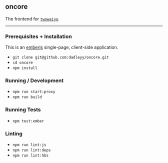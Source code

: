 ## oncore

The frontend for [`twowaiyo`](https://github.com/dadleyy/twowaiyo).

---

### Prerequisites + Installation

This is an [emberjs](https://emberjs.com/) single-page, client-side application.

* `git clone git@github.com:dadleyy/oncore.git`
* `cd oncore`
* `npm install`

### Running / Development

* `npm run start:proxy`
* `npm run build`

### Running Tests

* `npm test:ember`

### Linting

* `npm run lint:js`
* `npm run lint:deps`
* `npm run lint:hbs`
